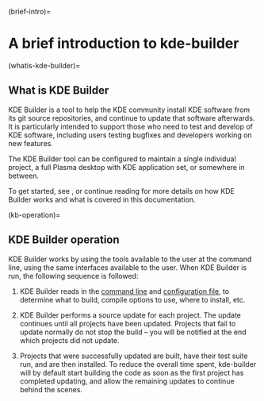 (brief-intro)=
# A brief introduction to kde-builder

(whatis-kde-builder)=
## What is KDE Builder

KDE Builder is a tool to help the KDE community install
KDE software from its git source repositories, and continue to update
that software afterwards. It is particularly intended to support those
who need to test and develop of KDE software,
including users testing bugfixes and developers working on new features.

The KDE Builder tool can be configured to maintain a single
individual project, a full Plasma desktop with KDE application set, or
somewhere in between.

To get started, see [](../getting-started/index), or continue reading for
more details on how KDE Builder works and what is covered in this
documentation.

(kb-operation)=
## KDE Builder operation

KDE Builder works by using the tools available to the user at the
command line, using the same interfaces available to the user. When
KDE Builder is run, the following sequence is followed:

1.  KDE Builder reads in the [command line](../cmdline/cmdline-usage) and
    [configuration file](../getting-started/configure-data), to determine what to build,
    compile options to use, where to install, etc.

2.  KDE Builder performs a source update for each
    project. The update continues until all projects
    have been updated. Projects that fail to update normally do not stop
    the build – you will be notified at the end which projects did not
    update.

3.  Projects that were successfully updated are built, have their test
    suite run, and are then installed. To reduce the overall time spent,
    kde-builder will by default start building the code as soon as the
    first project has completed updating, and allow the remaining updates
    to continue behind the scenes.
